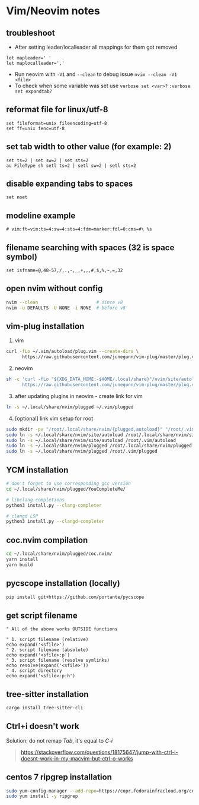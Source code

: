 # Vim/Neovim notes

## troubleshoot

+ After setting leader/localleader all mappings for them got removed

```vim
let mapleader=' '
let maplocalleader=','
```

+ Run neovim with `-V1` and `--clean` to debug issue
  `nvim --clean -V1 <file>`
+ To check when some variable was set use `verbose set <var>?`
  `:verbose set expandtab?`

## reformat file for linux/utf-8

```vim
set fileformat=unix fileencoding=utf-8
set ff=unix fenc=utf-8
```

## set tab width to other value (for example: 2)

```vim
set ts=2 | set sw=2 | set sts=2
au FileType sh setl ts=2 | setl sw=2 | setl sts=2
```

## disable expanding tabs to spaces

```vim
set noet
```

## modeline example

```text
# vim:ft=vim:ts=4:sw=4:sts=4:fdm=marker:fdl=0:cms=#\ %s
```

## filename searching with spaces (32 is space symbol)

```vim
set isfname=@,48-57,/,.,-,_,+,,,#,$,%,~,=,32
```

## open nvim without config

```bash
nvim --clean                      # since v8
nvim -u DEFAULTS -U NONE -i NONE  # before v8
```

## vim-plug installation

1. vim

```bash
curl -fLo ~/.vim/autoload/plug.vim --create-dirs \
      https://raw.githubusercontent.com/junegunn/vim-plug/master/plug.vim
```

2. neovim

```bash
sh -c 'curl -fLo "${XDG_DATA_HOME:-$HOME/.local/share}"/nvim/site/autoload/plug.vim --create-dirs \
      https://raw.githubusercontent.com/junegunn/vim-plug/master/plug.vim'
```

3. after updating plugins in neovim - create link for vim

```bash
ln -s ~/.local/share/nvim/plugged ~/.vim/plugged
```

4. [optional] link vim setup for root

```bash
sudo mkdir -pv "/root/.local/share/nvim/{plugged,autoload}" "/root/.vim/"
sudo ln -s ~/.local/share/nvim/site/autoload /root/.local/share/nvim/site/autoload
sudo ln -s ~/.local/share/nvim/site/autoload /root/.vim/autoload
sudo ln -s ~/.local/share/nvim/plugged /root/.local/share/nvim/plugged
sudo ln -s ~/.local/share/nvim/plugged /root/.vim/plugged
```

## YCM installation

```bash
# don't forget to use corresponding gcc version
cd ~/.local/share/nvim/plugged/YouCompleteMe/

# libclang completions
python3 install.py --clang-completer

# clangd LSP
python3 install.py --clangd-completer
```

## coc.nvim compilation

```bash
cd ~/.local/share/nvim/plugged/coc.nvim/
yarn install
yarn build
```

## pycscope installation (locally)

```bash
pip install git+https://github.com/portante/pycscope
```

## get script filename

```vim
" All of the above works OUTSIDE functions

" 1. script filename (relative)
echo expand('<sfile>')
" 2. script filename (absolute)
echo expand('<sfile>:p')
" 3. script filename (resolve symlinks)
echo resolve(expand('<sfile>'))
" 4. script directory
echo expand('<sfile>:p:h')
```

## tree-sitter installation

```bash
cargo install tree-sitter-cli
```

## Ctrl+i doesn't work

Solution: do not remap *Tab*, it's equal to *C-i*
> <https://stackoverflow.com/questions/18175647/jump-with-ctrl-i-doesnt-work-in-my-macvim-but-ctrl-o-works>

## centos 7 ripgrep installation

```bash
sudo yum-config-manager --add-repo=https://copr.fedorainfracloud.org/coprs/carlwgeorge/ripgrep/repo/epel-7/carlwgeorge-ripgrep-epel-7.repo
sudo yum install -y ripgrep
```
